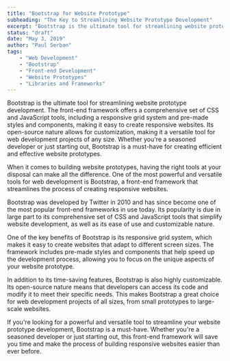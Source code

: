 ```yaml
---
title: "Bootstrap for Website Prototype"
subheading: "The Key to Streamlining Website Prototype Development"
excerpt: "Bootstrap is the ultimate tool for streamlining website prototype development. The front-end framework offers a comprehensive set of CSS and JavaScript tools, including a responsive grid system and pre-made styles and components, making it easy to create responsive websites. Its open-source nature allows for customization, making it a versatile tool for web development projects of any size. Whether you're a seasoned developer or just starting out, Bootstrap is a must-have for creating efficient and effective website prototypes."
status: "draft"
date: "May 3, 2019"
author: "Paul Serban"
tags:
    - "Web Development"
    - "Bootstrap"
    - "Front-end Development"
    - "Website Prototypes"
    - "Libraries and Frameworks"
---
```

Bootstrap is the ultimate tool for streamlining website prototype development. The front-end framework offers a comprehensive set of CSS and JavaScript tools, including a responsive grid system and pre-made styles and components, making it easy to create responsive websites. Its open-source nature allows for customization, making it a versatile tool for web development projects of any size. Whether you're a seasoned developer or just starting out, Bootstrap is a must-have for creating efficient and effective website prototypes.

When it comes to building website prototypes, having the right tools at your disposal can make all the difference. One of the most powerful and versatile tools for web development is Bootstrap, a front-end framework that streamlines the process of creating responsive websites.

Bootstrap was developed by Twitter in 2010 and has since become one of the most popular front-end frameworks in use today. Its popularity is due in large part to its comprehensive set of CSS and JavaScript tools that simplify website development, as well as its ease of use and customizable nature.

One of the key benefits of Bootstrap is its responsive grid system, which makes it easy to create websites that adapt to different screen sizes. The framework includes pre-made styles and components that help speed up the development process, allowing you to focus on the unique aspects of your website prototype.

In addition to its time-saving features, Bootstrap is also highly customizable. Its open-source nature means that developers can access its code and modify it to meet their specific needs. This makes Bootstrap a great choice for web development projects of all sizes, from small prototypes to large-scale websites.

If you're looking for a powerful and versatile tool to streamline your website prototype development, Bootstrap is a must-have. Whether you're a seasoned developer or just starting out, this front-end framework will save you time and make the process of building responsive websites easier than ever before.
